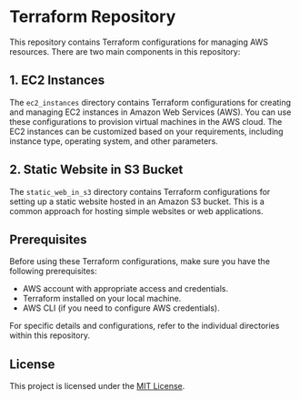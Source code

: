 # Terraform Repository

This repository contains Terraform configurations for managing AWS resources. There are two main components in this repository:

## 1. EC2 Instances

The `ec2_instances` directory contains Terraform configurations for creating and managing EC2 instances in Amazon Web Services (AWS). You can use these configurations to provision virtual machines in the AWS cloud. The EC2 instances can be customized based on your requirements, including instance type, operating system, and other parameters.

## 2. Static Website in S3 Bucket

The `static_web_in_s3` directory contains Terraform configurations for setting up a static website hosted in an Amazon S3 bucket. This is a common approach for hosting simple websites or web applications.

## Prerequisites

Before using these Terraform configurations, make sure you have the following prerequisites:

- AWS account with appropriate access and credentials.
- Terraform installed on your local machine.
- AWS CLI (if you need to configure AWS credentials).

For specific details and configurations, refer to the individual directories within this repository.

## License

This project is licensed under the [MIT License](LICENSE).
